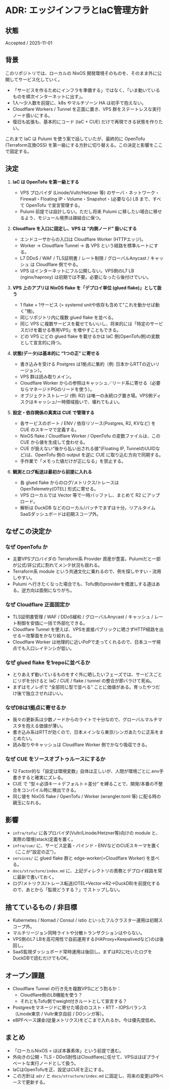# ADR: エッジインフラとIaC管理方針

## 状態
Accepted / 2025-11-01

## 背景
このリポジトリでは、ローカルの NixOS 開発環境そのものを、そのまま外に公開してサービス化していく。

- 「サービスを作るためにインフラを準備する」ではなく、「いま動いているものを順次インターネットに出す」。
- 1人〜少人数を前提に、k8s やマルチゾーン HA は初手で抱えない。
- Cloudflare Workers / Tunnel を正面に置き、VPS 群をステートレスな実行ノード扱いにする。
- 復旧も拡張も、基本的にコード (IaC + CUE) だけで再現できる状態を作りたい。

これまで IaC は Pulumi を使う案で話していたが、最終的に OpenTofu (Terraform互換OSS) を第一級にする方針に切り替える。この決定と影響をここで固定する。

## 決定

1. **IaC は OpenTofu を第一級とする**
   - VPS プロバイダ (Linode/Vultr/Hetzner 等) のサーバ・ネットワーク・Firewall・Floating IP・Volume・Snapshot・(必要なら) LB まで、すべて OpenTofu で宣言管理する。
   - Pulumi 前提では設計しない。ただし将来 Pulumi に移したい場合に移せるよう、モジュール境界は疎結合に保つ。

2. **Cloudflare を入口に固定し、VPS は “内側ノード” 扱いにする**
   - エンドユーザからの入口は Cloudflare Worker (HTTPエッジ)。
   - Worker → Cloudflare Tunnel → 各 VPS という経路を標準ルートにする。
   - L7 DDoS / WAF / TLS証明書 / レート制限 / グローバルAnycast / キャッシュ は Cloudflare 側でやる。
   - VPS はインターネットにフル公開しない。VPS側のL7 LB (nginx/haproxy) は初期では不要。必要になったら後付けでいい。

3. **VPS 上のアプリは NixOS flake を「デプロイ単位 (glued flake)」として扱う**
   - 1 flake = 1サービス (= systemd unitや依存も含めて“これを動かせば動く”塊)。
   - 同じリポジトリ内に複数 glued flake を並べる。
   - 同じ VPS に複数サービスを載せてもいいし、将来的には「特定のサービスだけを載せる専用VPS」を増やすこともできる。
   - どの VPS にどの glued flake を載せるかは IaC 側(OpenTofu側)の変数として宣言的に持つ。

4. **状態(データ)は基本的に “1つの正” に寄せる**
   - 書き込みを受ける Postgres は1拠点に集約（例: 日本からRTTの近いリージョン）。
   - VPS 群は読み取りメイン。
   - Cloudflare Worker からの参照はキャッシュ／リード系に寄せる（必要ならマネージドPGのリードを使う）。
   - オブジェクトストレージ (例: R2) は唯一の永続ログ置き場。VPS側ディスクはキャッシュ/一時領域扱いで、壊れてもよい。

5. **設定・依存関係の真実は CUE で管理する**
   - 各サービスのポート / ENV / 依存リソース(Postgres, R2, KVなど) を CUE のスキーマで定義する。
   - NixOS flake / Cloudflare Worker / OpenTofu の変数ファイルは、この CUE から値を生成して食わせる。
   - CUE が扱えない“後から払い出される値”(Floating IP, TunnelのUUIDなど)は、OpenTofu 側の output を逆に CUE に取り込む方向で同期する。
   - 手作業で「メモった値だけが正になる」を禁止する。

6. **観測とログ転送は最初から前提に入れる**
   - 各 glued flake からのログ/メトリクス/トレースは OpenTelemetry(OTEL) 形式に寄せる。
   - VPS ローカルでは Vector 等で一時バッファし、まとめて R2 にアップロード。
   - 解析は DuckDB などのローカル/バッチでまずは十分。リアルタイムSaaSダッシュボードは初期スコープ外。

## なぜこの決定か

### なぜ OpenTofu か
- 主要VPSプロバイダの Terraform系 Provider 資産が豊富。Pulumiだと一部が公式/非公式に割れてメンテ状況も揺れる。
- Terraform系 module という共通文化に乗れるので、例を探しやすい・流用しやすい。
- Pulumi へ行きたくなった場合でも、Tofu側のproviderを橋渡しする道はある。逆方向は面倒になりがち。

### なぜ Cloudflare 正面固定か
- TLS証明書管理 / WAF / DDoS緩和 / グローバルAnycast / キャッシュ / レート制御を安価に一括で外部化できる。
- Cloudflare Tunnel を使えば、VPSを直接パブリックに晒さずHTTP経路を出せる＝攻撃面をかなり絞れる。
- Cloudflare Worker は地理的に近いPoPで走ってくれるので、日本ユーザ視点でも入口レイテンシが低い。

### なぜ glued flake を1repoに並べるか
- とりあえず動いているものをすぐ外に晒したいフェーズでは、サービスごとにリポを分けると IaC / CUE / flake / tunnel の整合が即バラけて死ぬ。
- まずはモノレポで “全部同じ型で並べる” ことに価値がある。育ったやつだけ後で独立させればいい。

### なぜDBは1拠点に寄せるか
- 我々の更新系は少数ノードからのライトで十分なので、グローバルマルチマスタを抱える価値が薄い。
- 書き込み系はRTTが効くので、日本メインなら東京/シンガあたりに正系をまとめたい。
- 読み取りやキャッシュは Cloudflare Worker 側でかなり吸収できる。

### なぜ CUE をソースオブトゥルースにするか
- 12 Factor的な「設定は環境変数」自体は正しいが、人間が環境ごとに.env手書きすると確実にズレる。
- CUE で “型＋必須キー＋デフォルト＋差分” を縛ることで、開発/本番の不整合をコンパイル時に検出できる。
- 同じ値を NixOS flake / OpenTofu / Worker (wrangler.toml 等) に配る時の親玉になれる。

## 影響
- `infra/tofu/` に各プロバイダ(Vultr/Linode/Hetzner等)向けの module と、実際の環境(stack)定義を置く。
- `infra/cue/` に、サービス定義・バインド・ENVなどのCUEスキーマを置く（ここが“設定の正”）。
- `services/` に glued flake 群と edge-worker(=Cloudflare Worker) を並べる。
- `docs/structure/index.md` に、上記ディレクトリの責務とデプロイ経路を常に最新で書いておく。
- ログ/メトリクス/トレース転送(OTEL+Vector→R2→DuckDB)を前提化するので、あとから「監視どうする？」でストップしない。

## 捨てているもの / 非目標
- Kubernetes / Nomad / Consul / istio といったフルクラスター運用は初期スコープ外。
- マルチリージョン同時ライトや分散トランザクションはやらない。
- VPS側のL7 LBを高可用性で自前運用する(HAProxy+Keepalivedなど)のは後回し。
- SaaS監視ダッシュボード常時運用は後回し。まずはR2に吐いたログをDuckDBで読むだけでもOK。

## オープン課題
- Cloudflare Tunnel の行き先を複数VPSにどう割るか：
  - Cloudflare側のLB機能を使う？
  - それともTofu側でweight付きルートとして宣言する？
- Postgresをマネージドに寄せた場合のコスト・RTT・IOPSバランス（Linode東京 / Vultr東京自前 / DOシンガ等）。
- eBPFベース課金(従量メトリクス)をどこまで入れるか。今は優先度低め。

## まとめ
- 「ローカルNixOS = ほぼ本番素体」という前提で進む。
- 外向きの公開・TLS・DDoS耐性はCloudflareに任せて、VPSはほぼプライベートな実行ノードとして扱う。
- IaCはOpenTofuを正、設定はCUEを正にする。
- この方針は `adr/` と `docs/structure/index.md` に固定し、将来の変更はPRベースで更新する。
